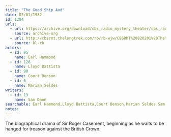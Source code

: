 ```yaml
---
title: "The Good Ship Aud"
date: 02/01/1982
id: 1284
urls: 
  - url: https://archive.org/download/cbs_radio_mystery_theater/cbs_radio_mystery_theater-1251-1300.zip/cbs_radio_mystery_theater-1251-1300%2Fcbsrmt_1284_the_good_ship_aud.mp3
    source: archive-org
  - url: http://cbsrmt.thelongtrek.com/rb/rb-wjw/CBSRMT%20820201%20The%20Good%20Ship%20Aud_Tammy%20Grimes_wjw.mp3
    source: kl-rb
actors:  
  - id: 95
    name: Earl Hammond  
  - id: 126
    name: Lloyd Battista  
  - id: 90
    name: Court Benson  
  - id: 6
    name: Marian Seldes
writers:  
  - id: 13
    name: Sam Dann
searchable: Earl Hammond,Lloyd Battista,Court Benson,Marian Seldes Sam Dann
notes:  
---
```

The biographical drama of Sir Roger Casement, beginning as he waits to be hanged for treason against the British Crown.